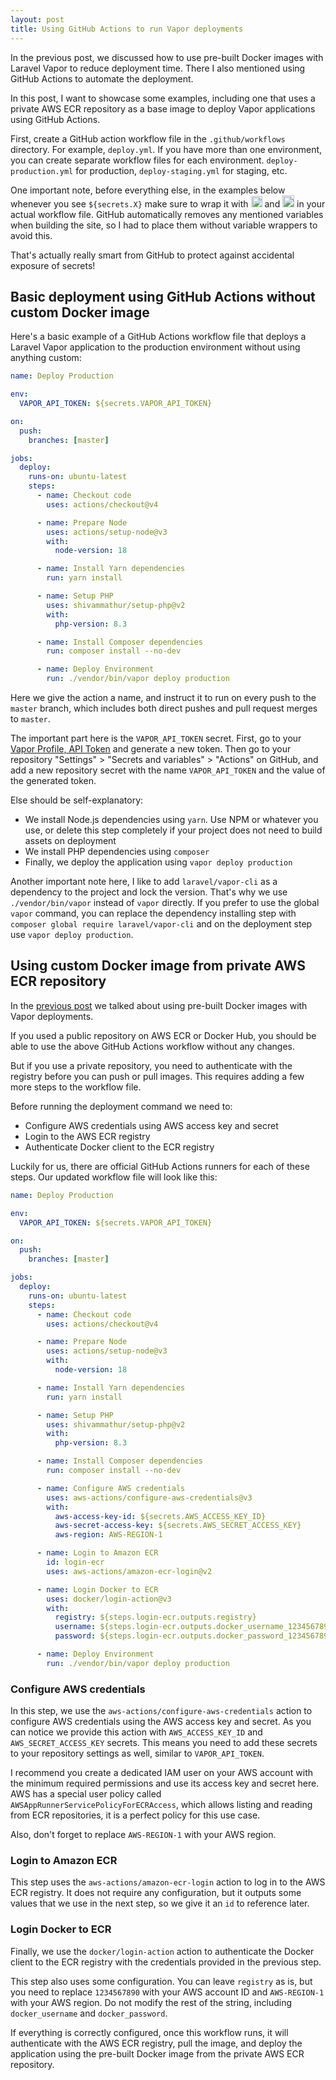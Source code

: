 ```yaml
---
layout: post
title: Using GitHub Actions to run Vapor deployments
---
```


In the previous post, we discussed how to use pre-built Docker images with Laravel Vapor to reduce deployment time.
There I also mentioned using GitHub Actions to automate the deployment.

In this post, I want to showcase some examples, including one that uses a private AWS ECR repository as a base image to deploy Vapor applications using GitHub Actions.

<!--more-->

First, create a GitHub action workflow file in the `.github/workflows` directory.
For example, `deploy.yml`. If you have more than one environment, you can create separate workflow files for each environment.
`deploy-production.yml` for production, `deploy-staging.yml` for staging, etc.

One important note, before everything else, in the examples below whenever you see `${secrets.X}` make sure to wrap it with <img src="https://i.imgur.com/4vdxMuO.png" height="18" style="display:inline;margin:0"/> and <img src="https://i.imgur.com/oZXvoRU.png" height="19" style="display:inline;margin:0"/> in your actual workflow file.
GitHub automatically removes any mentioned variables when building the site, so I had to place them without variable wrappers to avoid this.

That's actually really smart from GitHub to protect against accidental exposure of secrets!

## Basic deployment using GitHub Actions without custom Docker image

Here's a basic example of a GitHub Actions workflow file that deploys a Laravel Vapor application to the production environment without using anything custom:

```yaml
name: Deploy Production

env:
  VAPOR_API_TOKEN: ${secrets.VAPOR_API_TOKEN}

on:
  push:
    branches: [master]

jobs:
  deploy:
    runs-on: ubuntu-latest
    steps:
      - name: Checkout code
        uses: actions/checkout@v4

      - name: Prepare Node
        uses: actions/setup-node@v3
        with:
          node-version: 18

      - name: Install Yarn dependencies
        run: yarn install

      - name: Setup PHP
        uses: shivammathur/setup-php@v2
        with:
          php-version: 8.3

      - name: Install Composer dependencies
        run: composer install --no-dev

      - name: Deploy Environment
        run: ./vendor/bin/vapor deploy production
```

Here we give the action a name, and instruct it to run on every push to the `master` branch, which includes both direct pushes and pull request merges to `master`.

The important part here is the `VAPOR_API_TOKEN` secret.
First, go to your [Vapor Profile, API Token](https://vapor.laravel.com/app/account/api-tokens) and generate a new token.
Then go to your repository "Settings" > "Secrets and variables" > "Actions" on GitHub, and add a new repository secret with the name `VAPOR_API_TOKEN` and the value of the generated token.

Else should be self-explanatory:

- We install Node.js dependencies using `yarn`. Use NPM or whatever you use, or delete this step completely if your project does not need to build assets on deployment
- We install PHP dependencies using `composer`
- Finally, we deploy the application using `vapor deploy production`

Another important note here, I like to add `laravel/vapor-cli` as a dependency to the project and lock the version. That's why we use `./vendor/bin/vapor` instead of `vapor` directly.
If you prefer to use the global `vapor` command, you can replace the dependency installing step with `composer global require laravel/vapor-cli` and on the deployment step use `vapor deploy production`.

## Using custom Docker image from private AWS ECR repository

In the [previous post](https://orkhan.dev/2024/02/06/using-pre-built-docker-images-with-laravel-vapor-to-reduce-deployment-time/) we talked about using pre-built Docker images with Vapor deployments.

If you used a public repository on AWS ECR or Docker Hub, you should be able to use the above GitHub Actions workflow without any changes.

But if you use a private repository, you need to authenticate with the registry before you can push or pull images. This requires adding a few more steps to the workflow file.

Before running the deployment command we need to:

- Configure AWS credentials using AWS access key and secret
- Login to the AWS ECR registry
- Authenticate Docker client to the ECR registry

Luckily for us, there are official GitHub Actions runners for each of these steps. Our updated workflow file will look like this:

```yaml
name: Deploy Production

env:
  VAPOR_API_TOKEN: ${secrets.VAPOR_API_TOKEN}

on:
  push:
    branches: [master]

jobs:
  deploy:
    runs-on: ubuntu-latest
    steps:
      - name: Checkout code
        uses: actions/checkout@v4

      - name: Prepare Node
        uses: actions/setup-node@v3
        with:
          node-version: 18

      - name: Install Yarn dependencies
        run: yarn install

      - name: Setup PHP
        uses: shivammathur/setup-php@v2
        with:
          php-version: 8.3

      - name: Install Composer dependencies
        run: composer install --no-dev

      - name: Configure AWS credentials
        uses: aws-actions/configure-aws-credentials@v3
        with:
          aws-access-key-id: ${secrets.AWS_ACCESS_KEY_ID}
          aws-secret-access-key: ${secrets.AWS_SECRET_ACCESS_KEY}
          aws-region: AWS-REGION-1

      - name: Login to Amazon ECR
        id: login-ecr
        uses: aws-actions/amazon-ecr-login@v2

      - name: Login Docker to ECR
        uses: docker/login-action@v3
        with:
          registry: ${steps.login-ecr.outputs.registry}
          username: ${steps.login-ecr.outputs.docker_username_1234567890_dkr_ecr_AWS-REGION-1_amazonaws_com}
          password: ${steps.login-ecr.outputs.docker_password_1234567890_dkr_ecr_AWS-REGION-1_amazonaws_com}

      - name: Deploy Environment
        run: ./vendor/bin/vapor deploy production
```

### Configure AWS credentials

In this step, we use the `aws-actions/configure-aws-credentials` action to configure AWS credentials using the AWS access key and secret.
As you can notice we provide this action with `AWS_ACCESS_KEY_ID` and `AWS_SECRET_ACCESS_KEY` secrets. This means you need to add these secrets to your repository settings as well, similar to `VAPOR_API_TOKEN`.

I recommend you create a dedicated IAM user on your AWS account with the minimum required permissions and use its access key and secret here.
AWS has a special user policy called `AWSAppRunnerServicePolicyForECRAccess`, which allows listing and reading from ECR repositories, it is a perfect policy for this use case.

Also, don't forget to replace `AWS-REGION-1` with your AWS region.

### Login to Amazon ECR

This step uses the `aws-actions/amazon-ecr-login` action to log in to the AWS ECR registry.
It does not require any configuration, but it outputs some values that we use in the next step, so we give it an `id` to reference later.

### Login Docker to ECR

Finally, we use the `docker/login-action` action to authenticate the Docker client to the ECR registry with the credentials provided in the previous step.

This step also uses some configuration.
You can leave `registry` as is, but you need to replace `1234567890` with your AWS account ID and `AWS-REGION-1` with your AWS region.
Do not modify the rest of the string, including `docker_username` and `docker_password`.

If everything is correctly configured, once this workflow runs, it will authenticate with the AWS ECR registry, pull the image, and deploy the application using the pre-built Docker image from the private AWS ECR repository.
